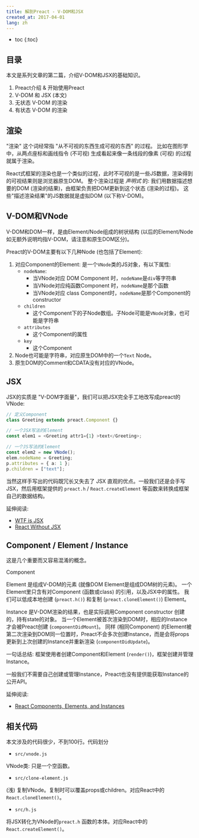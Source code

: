 ```yaml
---
title: 解剖Preact - V-DOM和JSX
created_at: 2017-04-01
lang: zh
---
```


- toc
{:toc}

## 目录

本文是系列文章的第二篇，介绍V-DOM和JSX的基础知识。

1. Preact介绍 & 开始使用Preact
2. V-DOM 和 JSX (本文)
3. 无状态 V-DOM 的渲染
4. 有状态 V-DOM 的渲染

## 渲染

"渲染" 这个词经常指 "从不可视的东西生成可视的东西" 的过程。
比如在图形学中，从两点座标和画线指令 (不可视) 生成看起来像一条线段的像素 (可视) 的过程就属于渲染。

React式框架的渲染也是一个类似的过程，此时不可视的是一些JS数据，渲染得到的可视结果则是浏览器原生DOM。
整个渲染过程是 *声明式* 的: 我们用数据描述想要的DOM (渲染的结果)，由框架负责把DOM更新到这个状态 (渲染的过程)。
这些"描述渲染结果"的JS数据就是虚拟DOM (以下称V-DOM)。

## V-DOM和VNode

V-DOM和DOM一样，是由Element/Node组成的树状结构 (以后的Element/Node如无额外说明均指V-DOM，请注意和原生DOM区分)。

Preact的V-DOM主要有以下几种Node (也包括了Element):

1. 对应Component的Element: 是一个`VNode`类的JS对象，有以下属性:
    - `nodeName`:
        - 当VNode对应 DOM Component 时，`nodeName`是`div`等字符串
        - 当VNode对应纯函数Component 时，`nodeName`是那个函数
        - 当VNode对应 class Component时，`nodeName`是那个Component的constructor
    - `children`
        - 这个Component下的子Node数组。子Node可能是`VNode`对象，也可能是字符串
    - `attributes`
        - 这个Component的属性
    - `key`
        - 这个Component
2. Node也可能是字符串，对应原生DOM中的一个`Text` Node。
3. 原生DOM的Comment和CDATA没有对应的VNode。

## JSX

JSX的实质是 "V-DOM字面量"，我们可以把JSX完全手工地改写成preact的VNode:

```ts
// 定义Component
class Greeting extends preact.Component {}

// 一个JSX写法的Element
const elem1 = <Greeting attr1={1} >text</Greeting>;

// 一个JS写法的Element
const elem2 = new VNode();
elem.nodeName = Greeting;
p.attributes = { a: 1 };
p.children = ["text"];
```

当然这样手写出的代码既冗长又失去了 JSX 直观的优点。一般我们还是会手写JSX，然后用框架提供的 `preact.h` / `React.createElement` 等函数来转换成框架自己的数据结构。

延伸阅读:

- [WTF is JSX](jasonformat.com/wtf-is-jsx)
- [React Without JSX](https://facebook.github.io/react/docs/react-without-jsx.html)

## Component / Element / Instance

这是几个重要而又容易混淆的概念。

Component

Element 是组成V-DOM的元素 (就像DOM Element是组成DOM树的元素)。
一个Element里只含有对Component (函数或class) 的引用，以及JSX中的属性。
我们可以低成本地创建 (`preact.h()`) 和复制 (`preact.cloneElement()`) Element。

Instance 是V-DOM渲染的结果，也是实际调用Component constructor 创建的，持有state的对象。
当一个Element被首次渲染到DOM时，相应的Instance 才会被Preact创建 (`componentDidMount`)。
同样 (相同Component) 的Element被第二次渲染到DOM同一位置时，Preact不会多次创建Instance，而是会将props更新到上次创建的Instance并重新渲染 (`componentDidUpdate`)。

一句话总结: 框架使用者创建Component和Element (`render()`)，框架创建并管理Instance。

一般我们不需要自己创建或管理Instance，Preact也没有提供能获取Instance的公开API。

延伸阅读:
- [React Components, Elements, and Instances](https://facebook.github.io/react/blog/2015/12/18/react-components-elements-and-instances.html)

## 相关代码

本文涉及的代码很少，不到100行。代码划分

<!-- FIXME: 加上有注释的代码。-->
<!-- FIXME: 加上到代码划分的链接 -->

- `src/vnode.js`

VNode类: 只是一个空函数。

- `src/clone-element.js`

(浅) 复制VNode。复制时可以覆盖props或children。对应React中的`React.cloneElement()`。

- `src/h.js`

将JSX转化为VNode的`preact.h` 函数的本体。对应React中的`React.createElement()`。
